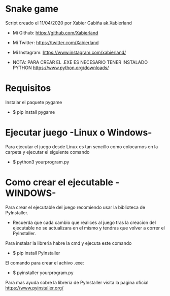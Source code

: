 # Snake game
 
Script creado el 11/04/2020 por Xabier Gabiña ak.Xabierland
- Mi Github: https://github.com/Xabierland
- Mi Twitter: https://twitter.com/Xabierland
- Mi Instagram: https://www.instagram.com/xabierland/

- NOTA: PARA CREAR EL .EXE ES NECESARIO TENER INSTALADO PYTHON https://www.python.org/downloads/

# Requisitos
Instalar el paquete pygame
- $ pip install pygame

# Ejecutar juego -Linux o Windows-
Para ejecutar el juego desde Linux es tan sencillo como colocarnos en la carpeta y ejecutar el siguiente comando
- $ python3 yourprogram.py

# Como crear el ejecutable -WINDOWS-
Para crear el ejecutable del juego recomiendo usar la biblioteca de PyInstaller.
- Recuerda que cada cambio que realices al juego tras la creacion del ejecutable no se actualizara en el mismo y tendras que volver a correr el PyInstaller.

Para instalar la libreria habre la cmd y ejecuta este comando
- $ pip install PyInstaller

El comando para crear el achivo .exe:
- $ pyinstaller yourprogram.py

Para mas ayuda sobre la libreria de PyInstaller visita la pagina oficial https://www.pyinstaller.org/ 

